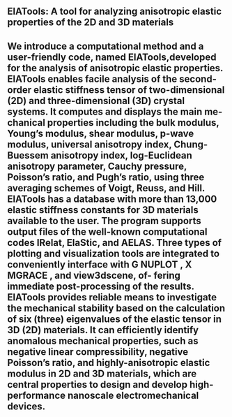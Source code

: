 **ElATools: A tool for analyzing anisotropic elastic properties of the 2D and 3D materials**
-----------------------------------------------------------------------------------------------------
We introduce a computational method and a user-friendly code, named ElATools,developed for the analysis of anisotropic elastic properties. ElATools enables facile
analysis of the second-order elastic stiffness tensor of two-dimensional (2D) and three-dimensional (3D) crystal systems. It computes and displays the main me-
chanical properties including the bulk modulus, Young’s modulus, shear modulus, p-wave modulus, universal anisotropy index, Chung-Buessem anisotropy index, log-Euclidean anisotropy parameter, Cauchy pressure, Poisson’s ratio, and Pugh’s ratio, using three averaging schemes of Voigt, Reuss, and Hill. ElATools has a database
with more than 13,000 elastic stiffness constants for 3D materials available to the user. The program supports output files of the well-known computational codes
IRelat, ElaStic, and AELAS. Three types of plotting and visualization tools are integrated to conveniently interface with G NUPLOT , X MGRACE , and view3dscene, of-
fering immediate post-processing of the results. ElATools provides reliable means to investigate the mechanical stability based on the calculation of six (three) eigenvalues of the elastic tensor in 3D (2D) materials. It can efficiently identify anomalous mechanical properties, such as negative linear compressibility, negative Poisson’s ratio, and highly-anisotropic elastic modulus in 2D and 3D materials, which are central properties to design and develop high-performance nanoscale electromechanical devices.
-----------------------------------------------------------------------------------------------------
